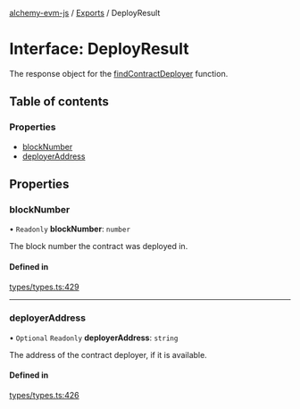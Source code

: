 [alchemy-evm-js](../README.md) / [Exports](../modules.md) / DeployResult

# Interface: DeployResult

The response object for the [findContractDeployer](../modules.md#findcontractdeployer) function.

## Table of contents

### Properties

- [blockNumber](DeployResult.md#blocknumber)
- [deployerAddress](DeployResult.md#deployeraddress)

## Properties

### blockNumber

• `Readonly` **blockNumber**: `number`

The block number the contract was deployed in.

#### Defined in

[types/types.ts:429](https://github.com/alchemyplatform/alchemy-evm-js/blob/0259d36/src/types/types.ts#L429)

___

### deployerAddress

• `Optional` `Readonly` **deployerAddress**: `string`

The address of the contract deployer, if it is available.

#### Defined in

[types/types.ts:426](https://github.com/alchemyplatform/alchemy-evm-js/blob/0259d36/src/types/types.ts#L426)
